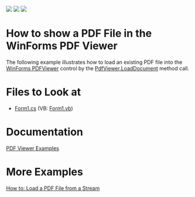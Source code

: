 <!-- default badges list -->
![](https://img.shields.io/endpoint?url=https://codecentral.devexpress.com/api/v1/VersionRange/128595861/15.1.3%2B)
[![](https://img.shields.io/badge/Open_in_DevExpress_Support_Center-FF7200?style=flat-square&logo=DevExpress&logoColor=white)](https://supportcenter.devexpress.com/ticket/details/E4696)
[![](https://img.shields.io/badge/📖_How_to_use_DevExpress_Examples-e9f6fc?style=flat-square)](https://docs.devexpress.com/GeneralInformation/403183)
<!-- default badges end -->

# How to show a PDF File in the WinForms PDF Viewer

The following example illustrates how to load an existing PDF file into the [WinForms PDFViewer](https://www.devexpress.com/products/net/controls/winforms/pdf-viewer/) control by the [PdfViewer.LoadDocument](https://docs.devexpress.com/windowsforms/devexpress.xtrapdfviewer.pdfviewer.loaddocument.overloads) method call.

# Files to Look at

* [Form1.cs](./CS/PdfViewerSample/Form1.cs) (VB: [Form1.vb](./VB/PdfViewerSample/Form1.vb))

# Documentation

[PDF Viewer Examples](https://docs.devexpress.com/WindowsForms/10964/controls-and-libraries/pdf-viewer/examples)

# More Examples

[How to: Load a PDF File from a Stream](https://github.com/DevExpress-Examples/how-to-load-a-pdf-file-from-a-stream)


